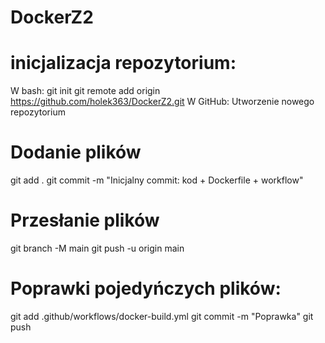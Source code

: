 # DockerZ2

# inicjalizacja repozytorium:
W bash:
git init
git remote add origin https://github.com/holek363/DockerZ2.git
W GitHub:
Utworzenie nowego repozytorium

# Dodanie plików
git add .
git commit -m "Inicjalny commit: kod + Dockerfile + workflow"

# Przesłanie plików
git branch -M main
git push -u origin main

# Poprawki pojedyńczych plików:
git add .github/workflows/docker-build.yml
git commit -m "Poprawka"
git push
